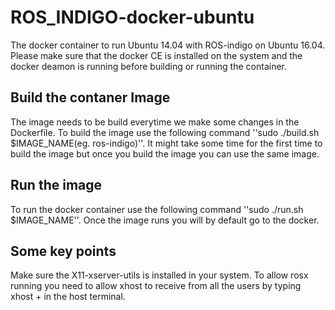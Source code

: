 # ROS_INDIGO-docker-ubuntu
The docker container to run Ubuntu 14.04 with ROS-indigo on Ubuntu 16.04. Please make sure that the docker CE is installed on the system and the docker deamon is running before building or running the container.


## Build the contaner Image
The image needs to be build everytime we make some changes in the Dockerfile. To build the image use the following command ''sudo ./build.sh $IMAGE_NAME(eg. ros-indigo)''. It might take some time for the first time to build the image but once you build the image you can use the same image.


## Run the image
To run the docker container use the following command ''sudo ./run.sh $IMAGE_NAME''. Once the image runs you will by default go to the docker. 

## Some key points
Make sure the X11-xserver-utils is installed in your system. To allow rosx running you need to allow xhost to receive from all the users by typing xhost + in the host terminal.

